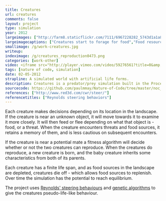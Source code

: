 ```yaml
---
title: Creatures
url: creatures
comments: false
layout: project
type: simulation	
year: 2012
largeimages: ["http://farm8.staticflickr.com/7111/6967228282_5743d1a1a8_b_d.jpg","https://c1.staticflickr.com/9/8142/7113305143_37d9074cc1_o.png"]
largeimagecaptions: ["Creatures start to forage for food","Food resources are becoming scarce. Debug mode shows each creature's current task; W denotes wandering, F denotes feeding, and ! denotes fleeing from a threat. The red and green dots next to each creature represent their memory of threats and food sources."]
smallimage: /g/work-creatures.jpg
writeup:
indeximage: /g/creatures_reproduction0473.png
categories: [work-other]
video: <iframe src="http://player.vimeo.com/video/59276561?title=0&amp;byline=0&amp;portrait=0&amp;color=ffffff" width="700" height="394" class="video" frameborder="0" webkitAllowFullScreen mozallowfullscreen allowFullScreen></iframe>
tags: [nature of code, simulation]
date: 02-05-2012
strapline: A simulated world with artificial life forms.
description: Creatures is a predator/prey simulation built in the Processing framework. The simualation features a landscape rich with slow-growing food sources (in green), and dotted with threats (in red). The landscape is populated with herds of roaming creatures. The creatures forage for food, avoid danger, remember, reproduce, age, and die.
sourcecode: https://github.com/paulmmay/Nature-of-Code/tree/master/noc_creatures
references: ["http://www.red3d.com/cwr/steer/"]
referencetitles: ["Reynolds steering behaviors"]
---
```


Each creature makes decisions depending on its location in the landscape. If the creature is near an unknown object, it will move towards it to examine it more closely. It will then feed or flee depending on what that object is - food, or a threat. When the creature encounters threats and food sources, it retains a memory of them, and is less cautious on subsequent encounters.

If the creature is near a potential mate a fitness algorithm will decide whether or not the two creatures can reproduce. When the creatures do reproduce, a new creature is born, and the baby creature inherits some characteristics from both of its parents.

Each creature has a finite life span, and as food sources in the landscape are depleted, creatures die off - which allows food sources to replenish. Over time the simulation has the potential to reach equilibrium.

The project uses <a href="http://www.red3d.com/cwr/steer/" title="Reynolds' steering behaviours">Reynolds' steering behaviours</a> and <a href="https://en.wikipedia.org/wiki/Genetic_algorithm" title="genetic algorithms">genetic algorithms</a> to give the creatures pseudo-life-like behaviour.